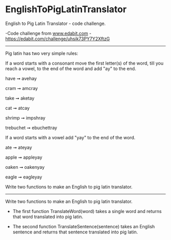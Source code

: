 # EnglishToPigLatinTranslator
English to Pig Latin Translator - code challenge.

-Code challenge from www.edabit.com - https://edabit.com/challenge/uhsik73PY7Y2XftzG

-----
Pig latin has two very simple rules:

If a word starts with a consonant move the first letter(s) of the word, till you reach a vowel, to the end of the word and add "ay" to the end.

have ➞ avehay

cram ➞ amcray

take ➞ aketay

cat ➞ atcay

shrimp ➞ impshray

trebuchet ➞ ebuchettray

If a word starts with a vowel add "yay" to the end of the word.

ate ➞ ateyay

apple ➞ appleyay

oaken ➞ oakenyay

eagle ➞ eagleyay

Write two functions to make an English to pig latin translator. 

-----

Write two functions to make an English to pig latin translator. 

* The first function TranslateWord(word) takes a single word and returns that word translated into pig latin. 

* The second function TranslateSentence(sentence) takes an English sentence and returns that sentence translated into pig latin.
